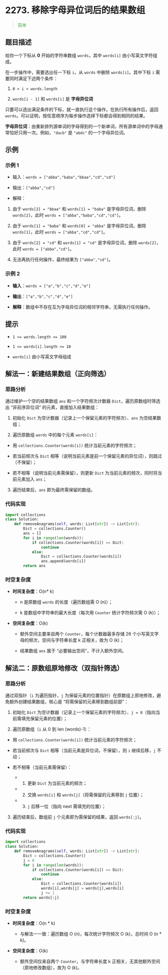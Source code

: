 # 2273. 移除字母异位词后的结果数组

><span style="color:rgb(76,175,79)">简单</span>

## 题目描述

给你一个下标从 **0** 开始的字符串数组 `words`，其中 `words[i]` 由小写英文字符组成。

在一步操作中，需要选出任一下标 `i`，从 `words` 中删除 `words[i]`。其中下标 `i` 需要同时满足下述两个条件：



1. `0 < i < words.length`

2. `words[i - 1]` 和 `words[i]` 是 **字母异位词**

只要可以选出满足条件的下标，就一直执行这个操作。在执行所有操作后，返回 `words`。可以证明，按任意顺序为每步操作选择下标都会得到相同的结果。

**字母异位词**：由重新排列源单词的字母得到的一个新单词，所有源单词中的字母通常恰好只用一次。例如，`"dacb"` 是 `"abdc"` 的一个字母异位词。

## 示例

### 示例 1



* 输入：`words = ["abba","baba","bbaa","cd","cd"]`

* 输出：`["abba","cd"]`

* 解释：

1. 由于 `words[2] = "bbaa"` 和 `words[1] = "baba"` 是字母异位词，删除 `words[2]`，此时 `words = ["abba","baba","cd","cd"]`。

2. 由于 `words[1] = "baba"` 和 `words[0] = "abba"` 是字母异位词，删除 `words[1]`，此时 `words = ["abba","cd","cd"]`。

3. 由于 `words[2] = "cd"` 和 `words[1] = "cd"` 是字母异位词，删除 `words[2]`，此时 `words = ["abba","cd"]`。

4. 无法再执行任何操作，最终结果为 `["abba","cd"]`。

### 示例 2



* **输入**：`words = ["a","b","c","d","e"]`

* **输出**：`["a","b","c","d","e"]`

* **解释**：数组中不存在互为字母异位词的相邻字符串，无需执行任何操作。

## 提示



* `1 <= words.length <= 100`

* `1 <= words[i].length <= 10`

* `words[i]` 由小写英文字母组成




## 解法一：新建结果数组（正向筛选）

### 思路分析

通过维护一个空的结果数组 `ans` 和一个字符频次计数器 `Dict`，遍历原数组时筛选出 “非前序异位词” 的元素，直接加入结果数组：


1. 初始化 `Dict` 为空计数器（记录上一个保留元素的字符频次）、`ans` 为空结果数组；

2. 遍历原数组 `words` 中的每个元素 `words[i]`：

* 用 `collections.Counter(words[i])` 统计当前元素的字符频次；

* 若当前频次与 `Dict` 相等（说明当前元素是前一个保留元素的异位词），则跳过（不保留）；

* 若不相等（说明当前元素需保留），则更新 `Dict` 为当前元素的频次，同时将当前元素加入 `ans`；

3. 遍历结束后，`ans` 即为最终需保留的数组。

### 代码实现



```python
import collections
class Solution:
    def removeAnagrams(self, words: List[str]) -> List[str]:
        Dict = collections.Counter()
        ans = []
        for i in range(len(words)):
            if collections.Counter(words[i]) == Dict:
                continue
            else:
                Dict = collections.Counter(words[i])
                ans.append(words[i])
        return ans
```

### 时空复杂度



* **时间复杂度**：O(n\* k)


  * n 是原数组 `words` 的长度（遍历数组需 O (n)）；

  * k 是数组中字符串的最大长度（每次用 `Counter` 统计字符频次需 O (k)）；


* **空间复杂度**：O(k)


  * 额外空间主要来自两个 `Counter`，每个计数器最多存储 26 个小写英文字母的频次，空间与字符串长度 k 正相关，故为 O (k)；

  * 结果数组 `ans` 属于 “必要输出空间”，不计入额外空间。

## 解法二：原数组原地修改（双指针筛选）

### 思路分析

通过双指针（`i` 为遍历指针，`j` 为保留元素的位置指针）在原数组上原地修改，避免额外创建结果数组，核心是 “将需保留的元素移到数组前部”：



1. 初始化 `Dict` 为空计数器（记录上一个保留元素的字符频次）、`j = 0`（指向当前需填充保留元素的位置）；

2. 遍历原数组（`i` 从 0 到 len (words)-1）：

* 用 `collections.Counter(words[i])` 统计当前元素的字符频次；

* 若当前频次与 `Dict` 相等（当前元素是异位词，不保留），则 `i` 继续后移，`j` 不动；

* 若不相等（当前元素需保留）：

    - 1. 更新 `Dict` 为当前元素的频次；
    
    - 2. 交换 `words[i]` 和 `words[j]`（将需保留的元素移到 `j` 位置）；
    
    - 3. `j` 后移一位（指向 next 需填充的位置）；

3. 遍历结束后，数组前 `j` 个元素即为需保留的结果，返回 `words[:j]`。

### 代码实现



```python
import collections
class Solution:
    def removeAnagrams(self, words: List[str]) -> List[str]:
        Dict = collections.Counter()
        j = 0
        for i in range(len(words)):
            if collections.Counter(words[i]) == Dict:
                continue
            else:
                Dict = collections.Counter(words[i])
                words[i],words[j] = words[j],words[i]
                j += 1
        return words[:j]
```

### 时空复杂度



* **时间复杂度**：O(n \* k)


  * 与解法一一致：遍历数组 O (n)，每次统计字符频次 O (k)，总时间 O (n \* k)。

* **空间复杂度**：O(k)


  * 额外空间仅来自两个 `Counter`，与字符串长度 k 正相关，无其他额外空间（原地修改数组），故为 O (k)。






